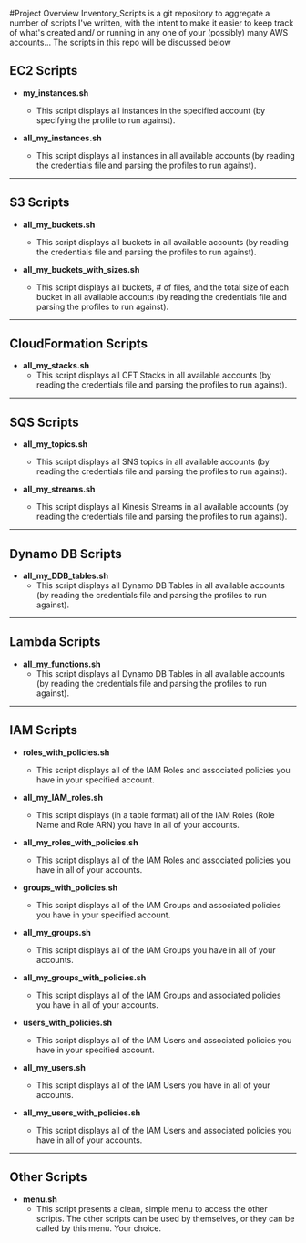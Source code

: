 #Project Overview
Inventory_Scripts is a git repository to aggregate a number of scripts I've written, with the intent to make it easier to keep track of what's created and/ or running in any one of your (possibly) many AWS accounts... The scripts in this repo will be discussed below

## EC2 Scripts
- **my_instances.sh**
    - This script displays all instances in the specified account (by specifying the profile to run against).

- **all_my_instances.sh**
    - This script displays all instances in all available accounts (by reading the credentials file and parsing the profiles to run against).
---
## S3 Scripts
- **all_my_buckets.sh**
    - This script displays all buckets in all available accounts (by reading the credentials file and parsing the profiles to run against).

- **all_my_buckets_with_sizes.sh**
    - This script displays all buckets, # of files, and the total size of each bucket in all available accounts (by reading the credentials file and parsing the profiles to run against).
---
## CloudFormation Scripts
- **all_my_stacks.sh**
    - This script displays all CFT Stacks in all available accounts (by reading the credentials file and parsing the profiles to run against).
---
## SQS Scripts
- **all_my_topics.sh**
    - This script displays all SNS topics in all available accounts (by reading the credentials file and parsing the profiles to run against).

- **all_my_streams.sh**
    - This script displays all Kinesis Streams in all available accounts (by reading the credentials file and parsing the profiles to run against).
---
## Dynamo DB Scripts
- **all_my_DDB_tables.sh**
	- This script displays all Dynamo DB Tables in all available accounts (by reading the credentials file and parsing the profiles to run against).
---
## Lambda Scripts
- **all_my_functions.sh**
	- This script displays all Dynamo DB Tables in all available accounts (by reading the credentials file and parsing the profiles to run against).
---
## IAM Scripts
- **roles_with_policies.sh**
	- This script displays all of the IAM Roles and associated policies you have in your specified account.
- **all_my_IAM_roles.sh**
	- This script displays (in a table format) all of the IAM Roles (Role Name and Role ARN) you have in all of your accounts.
- **all_my_roles_with_policies.sh**
	- This script displays all of the IAM Roles and associated policies you have in all of your accounts.

- **groups_with_policies.sh**
	- This script displays all of the IAM Groups and associated policies you have in your specified account.
- **all_my_groups.sh**
	- This script displays all of the IAM Groups you have in all of your accounts.
- **all_my_groups_with_policies.sh**
	- This script displays all of the IAM Groups and associated policies you have in all of your accounts.

- **users_with_policies.sh**
	- This script displays all of the IAM Users and associated policies you have in your specified account.
- **all_my_users.sh**
	- This script displays all of the IAM Users you have in all of your accounts.
- **all_my_users_with_policies.sh**
	- This script displays all of the IAM Users and associated policies you have in all of your accounts.
---
## Other Scripts
- **menu.sh**
	- This script presents a clean, simple menu to access the other scripts. The other scripts can be used by themselves, or they can be called by this menu. Your choice.
